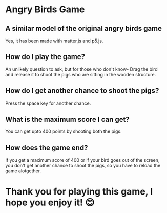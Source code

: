 # Angry Birds Game

## A similar model of the original angry birds game
Yes, it has been made with matter.js and p5.js.

## How do I play the game?
An unlikely question to ask, but for those who don't know- Drag the bird and release it to shoot the pigs who are sitting in the wooden structure.

## How do I get another chance to shoot the pigs?
Press the space key for another chance.

## What is the maximum score I can get?
You can get upto 400 points by shooting both the pigs.

## How does the game end?
If you get a maximum score of 400 or if your bird goes out of the screen, you don't get another chance to shoot the pigs, so you have to reload the game alotgether.

# Thank you for playing this game, I hope you enjoy it! 😊
